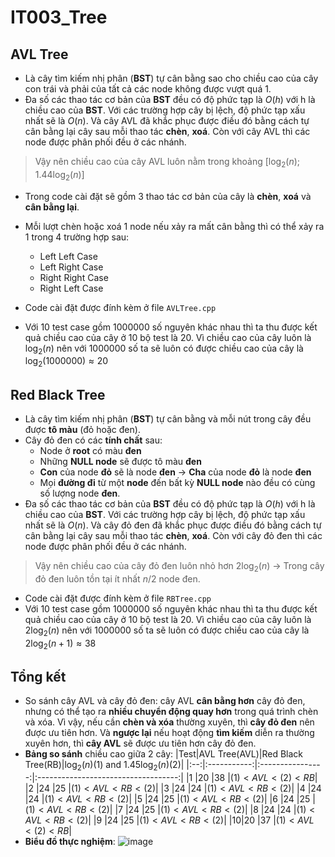 # IT003_Tree

## AVL Tree

- Là cây tìm kiếm nhị phân (**BST**) tự cân bằng sao cho chiều cao của cây con trái và phải của tất cả các node không được vượt quá 1.
- Đa số các thao tác cơ bản của **BST** đều có độ phức tạp là $O(h)$ với h là chiều cao của **BST**. Với các trường hợp cây bị lệch, độ phức tạp xấu nhất sẽ là $O(n)$. Và cây AVL đã khắc phục được điều đó bằng cách tự cân bằng lại cây sau mỗi thao tác **chèn**, **xoá**. Còn với cây AVL thì các node được phân phối đều ở các nhánh.

> Vậy nên chiều cao của cây AVL luôn nằm trong khoảng $[\log_2(n);1.44\log_2(n)]$

- Trong code cài đặt sẽ gồm 3 thao tác cơ bản của cây là **chèn**, **xoá** và **cân bằng lại**.
- Mỗi lượt chèn hoặc xoá 1 node nếu xảy ra mất cân bằng thì có thể xảy ra 1 trong 4 trường hợp sau:

  - Left Left Case
  - Left Right Case
  - Right Right Case
  - Right Left Case

- Code cài đặt được đính kèm ở file `AVLTree.cpp`
- Với 10 test case gồm $1000000$ số nguyên khác nhau thì ta thu được kết quả chiều cao của cây ở $10$ bộ test là $20$. Vì chiều cao của cây luôn là $\log_2(n)$ nên với $1000000$ số ta sẽ luôn có được chiều cao của cây là $\log_2(1000000)\approx20$

## Red Black Tree

- Là cây tìm kiếm nhị phân (**BST**) tự cân bằng và mỗi nút trong cây đều được **tô màu** (đỏ hoặc đen).
- Cây đỏ đen có các **tính chất** sau:
  - Node ở **root** có màu **đen**
  - Những **NULL node** sẽ được tô màu **đen**
  - **Con** của node **đỏ** sẽ là node **đen** &rarr; **Cha** của node **đỏ** là node **đen**
  - Mọi **đường đi** từ một **node** đến bất kỳ **NULL node** nào đều có cùng số lượng node **đen**.
- Đa số các thao tác cơ bản của **BST** đều có độ phức tạp là $O(h)$ với h là chiều cao của **BST**. Với các trường hợp cây bị lệch, độ phức tạp xấu nhất sẽ là $O(n)$. Và cây đỏ đen đã khắc phục được điều đó bằng cách tự cân bằng lại cây sau mỗi thao tác **chèn**, **xoá**. Còn với cây đỏ đen thì các node được phân phối đều ở các nhánh.

> Vậy nên chiều cao của cây đỏ đen luôn nhỏ hơn $2\log_2(n)$ &rarr; Trong cây đỏ đen luôn tồn tại ít nhất $n/2$ node đen.

- Code cài đặt được đính kèm ở file `RBTree.cpp`
- Với 10 test case gồm $1000000$ số nguyên khác nhau thì ta thu được kết quả chiều cao của cây ở $10$ bộ test là $20$. Vì chiều cao của cây luôn là $2\log_2(n)$ nên với $1000000$ số ta sẽ luôn có được chiều cao của cây là $2\log_2(n+1)\approx38$

## Tổng kết

- So sánh cây AVL và cây đỏ đen: cây AVL **cân bằng hơn** cây đỏ đen, nhưng có thể tạo ra **nhiều chuyển động quay hơn** trong quá trình chèn và xóa. Vì vậy, nếu cần **chèn và xóa** thường xuyên, thì **cây đỏ đen** nên được ưu tiên hơn. Và **ngược lại** nếu hoạt động **tìm kiếm** diễn ra thường xuyên hơn, thì **cây AVL** sẽ được ưu tiên hơn cây đỏ đen.
- **Bảng so sánh** chiều cao giữa 2 cây:
  |Test|AVL Tree(AVL)|Red Black Tree(RB)|$\log_2(n)$(1) and $1.45\log_2(n)$(2)|
  |:--:|:-----------:|:----------------:|:-----------------------------------:|
  |1 |$20$ |$38$ |$(1)< AVL < (2) < RB$|
  |2 |$24$ |$25$ |$(1)< AVL < RB < (2)$|
  |3 |$24$ |$24$ |$(1)< AVL < RB < (2)$|
  |4 |$24$ |$24$ |$(1)< AVL < RB < (2)$|
  |5 |$24$ |$25$ |$(1)< AVL < RB < (2)$|
  |6 |$24$ |$25$ |$(1)< AVL < RB < (2)$|
  |7 |$24$ |$25$ |$(1)< AVL < RB < (2)$|
  |8 |$24$ |$24$ |$(1)< AVL < RB < (2)$|
  |9 |$24$ |$25$ |$(1)< AVL < RB < (2)$|
  |10|$20$ |$37$ |$(1)< AVL < (2) < RB$|
- **Biểu đồ thực nghiệm**:
  ![image](https://github.com/m3r1t168/IT003_Tree/assets/70695937/462a64f6-ea5e-439f-95a8-a83320ae739e)
